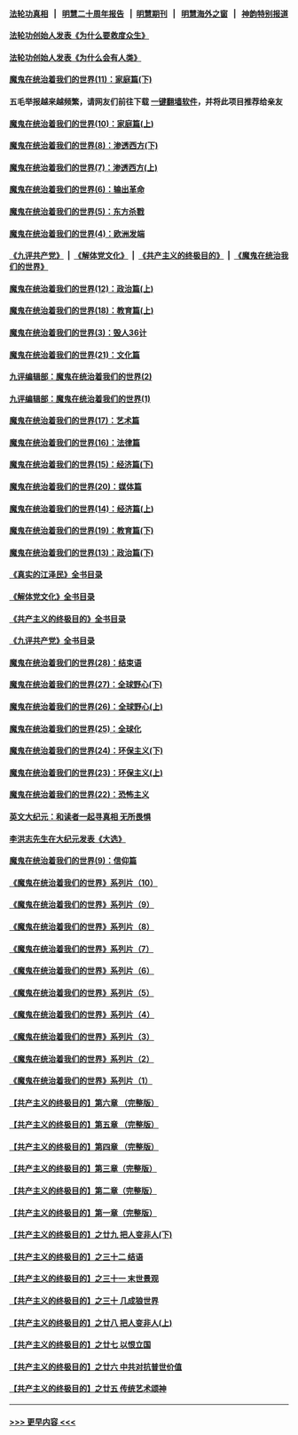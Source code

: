 #### [法轮功真相](https://github.com/gfw-breaker/truth/blob/master/README.md?t=0) &nbsp;&nbsp;|&nbsp;&nbsp; [明慧二十周年报告](https://github.com/gfw-breaker/mh-reports/blob/master/README.md?t=0) &nbsp;&nbsp;|&nbsp;&nbsp;[明慧期刊](https://github.com/gfw-breaker/mh-qikan) &nbsp;&nbsp;|&nbsp;&nbsp; [明慧海外之窗](https://github.com/gfw-breaker/mh-news/blob/master/README.md?t=0) &nbsp;&nbsp;|&nbsp;&nbsp; [神韵特别报道](https://github.com/gfw-breaker/mh-news/blob/master/shenyun.md?t=0)
#### [法轮功创始人发表《为什么要救度众生》](../pages/nsc422/n13975246.md?t=05010943) 
#### [法轮功创始人发表《为什么会有人类》](../pages/nsc422/n13912117.md?t=05010943) 
#### [魔鬼在统治着我们的世界(11)：家庭篇(下)](../pages/nsc422/n10440961.md?t=05010943) 
#### 五毛举报越来越频繁，请网友们前往下载 [一键翻墙软件](https://github.com/gfw-breaker/ssr-accounts)，并将此项目推荐给亲友
#### [魔鬼在统治着我们的世界(10)：家庭篇(上)](../pages/nsc422/n10435448.md?t=05010943) 
#### [魔鬼在统治着我们的世界(8)：渗透西方(下)](../pages/nsc422/n10429603.md?t=05010943) 
#### [魔鬼在统治着我们的世界(7)：渗透西方(上)](../pages/nsc422/n10426013.md?t=05010943) 
#### [魔鬼在统治着我们的世界(6)：输出革命](../pages/nsc422/n10421536.md?t=05010943) 
#### [魔鬼在统治着我们的世界(5)：东方杀戮](../pages/nsc422/n10417707.md?t=05010943) 
#### [魔鬼在统治着我们的世界(4)：欧洲发端](../pages/nsc422/n10414890.md?t=05010943) 
#### [《九评共产党》](https://github.com/begood0513/9ping.md/blob/master/README.md) &nbsp;|&nbsp; [《解体党文化》](../../../../jtdwh.md/blob/master/README.md)  &nbsp;|&nbsp; [《共产主义的终极目的》](../../../../gczydzjmd.md/blob/master/README.md) &nbsp;|&nbsp; [《魔鬼在统治我们的世界》](../../../../mgztzwmdsj.md/blob/master/README.md) 
#### [魔鬼在统治着我们的世界(12)：政治篇(上)](../pages/nsc422/n10444576.md?t=05010943) 
#### [魔鬼在统治着我们的世界(18)：教育篇(上)](../pages/nsc422/n10526970.md?t=05010943) 
#### [魔鬼在统治着我们的世界(3)：毁人36计](../pages/nsc422/n10411583.md?t=05010943) 
#### [魔鬼在统治着我们的世界(21)：文化篇](../pages/nsc422/n10597706.md?t=05010943) 
#### [九评编辑部：魔鬼在统治着我们的世界(2)](../pages/nsc422/n10410036.md?t=05010943) 
#### [九评编辑部：魔鬼在统治着我们的世界(1)](../pages/nsc422/n10406825.md?t=05010943) 
#### [魔鬼在统治着我们的世界(17)：艺术篇](../pages/nsc422/n10499093.md?t=05010943) 
#### [魔鬼在统治着我们的世界(16)：法律篇](../pages/nsc422/n10485969.md?t=05010943) 
#### [魔鬼在统治着我们的世界(15)：经济篇(下)](../pages/nsc422/n10469975.md?t=05010943) 
#### [魔鬼在统治着我们的世界(20)：媒体篇](../pages/nsc422/n10586579.md?t=05010943) 
#### [魔鬼在统治着我们的世界(14)：经济篇(上)](../pages/nsc422/n10457370.md?t=05010943) 
#### [魔鬼在统治着我们的世界(19)：教育篇(下)](../pages/nsc422/n10564808.md?t=05010943) 
#### [魔鬼在统治着我们的世界(13)：政治篇(下)](../pages/nsc422/n10448270.md?t=05010943) 
#### [《真实的江泽民》全书目录](../pages/nsc422/n13721399.md?t=05010943) 
#### [《解体党文化》全书目录](../pages/nsc422/n13721157.md?t=05010943) 
#### [《共产主义的终极目的》全书目录](../pages/nsc422/n13721048.md?t=05010943) 
#### [《九评共产党》全书目录](../pages/nsc422/n13708085.md?t=05010943) 
#### [魔鬼在统治着我们的世界(28)：结束语](../pages/nsc422/n10936246.md?t=05010943) 
#### [魔鬼在统治着我们的世界(27)：全球野心(下)](../pages/nsc422/n10928319.md?t=05010943) 
#### [魔鬼在统治着我们的世界(26)：全球野心(上)](../pages/nsc422/n10900318.md?t=05010943) 
#### [魔鬼在统治着我们的世界(25)：全球化](../pages/nsc422/n10788205.md?t=05010943) 
#### [魔鬼在统治着我们的世界(24)：环保主义(下)](../pages/nsc422/n10695307.md?t=05010943) 
#### [魔鬼在统治着我们的世界(23)：环保主义(上)](../pages/nsc422/n10688613.md?t=05010943) 
#### [魔鬼在统治着我们的世界(22)：恐怖主义](../pages/nsc422/n10614727.md?t=05010943) 
#### [英文大纪元：和读者一起寻真相 无所畏惧](../pages/nsc422/n12542027.md?t=05010943) 
#### [李洪志先生在大纪元发表《大选》](../pages/nsc422/n12534746.md?t=05010943) 
#### [魔鬼在统治着我们的世界(9)：信仰篇](../pages/nsc422/n10432159.md?t=05010943) 
#### [《魔鬼在统治着我们的世界》系列片（10）](../pages/nsc422/n12292670.md?t=05010943) 
#### [《魔鬼在统治着我们的世界》系列片（9）](../pages/nsc422/n12290859.md?t=05010943) 
#### [《魔鬼在统治着我们的世界》系列片（8）](../pages/nsc422/n12287445.md?t=05010943) 
#### [《魔鬼在统治着我们的世界》系列片（7）](../pages/nsc422/n12283425.md?t=05010943) 
#### [《魔鬼在统治着我们的世界》系列片（6）](../pages/nsc422/n12282314.md?t=05010943) 
#### [《魔鬼在统治着我们的世界》系列片（5）](../pages/nsc422/n12281419.md?t=05010943) 
#### [《魔鬼在统治着我们的世界》系列片（4）](../pages/nsc422/n12274024.md?t=05010943) 
#### [《魔鬼在统治着我们的世界》系列片（3）](../pages/nsc422/n12271322.md?t=05010943) 
#### [《魔鬼在统治着我们的世界》系列片（2）](../pages/nsc422/n12269049.md?t=05010943) 
#### [《魔鬼在统治着我们的世界》系列片（1）](../pages/nsc422/n12267575.md?t=05010943) 
#### [【共产主义的终极目的】第六章 （完整版）](../pages/nsc422/n11428913.md?t=05010943) 
#### [【共产主义的终极目的】第五章 （完整版）](../pages/nsc422/n11428912.md?t=05010943) 
#### [【共产主义的终极目的】第四章 （完整版）](../pages/nsc422/n11428907.md?t=05010943) 
#### [【共产主义的终极目的】第三章（完整版）](../pages/nsc422/n11428848.md?t=05010943) 
#### [【共产主义的终极目的】第二章（完整版）](../pages/nsc422/n11428831.md?t=05010943) 
#### [【共产主义的终极目的】第一章（完整版）](../pages/nsc422/n11417651.md?t=05010943) 
#### [【共产主义的终极目的】之廿九 把人变非人(下)](../pages/nsc422/n11344140.md?t=05010943) 
#### [【共产主义的终极目的】之三十二 结语](../pages/nsc422/n11360535.md?t=05010943) 
#### [【共产主义的终极目的】之三十一 末世景观](../pages/nsc422/n11351129.md?t=05010943) 
#### [【共产主义的终极目的】之三十 几成狼世界](../pages/nsc422/n11348280.md?t=05010943) 
#### [【共产主义的终极目的】之廿八 把人变非人(上)](../pages/nsc422/n11340492.md?t=05010943) 
#### [【共产主义的终极目的】之廿七 以恨立国](../pages/nsc422/n11336944.md?t=05010943) 
#### [【共产主义的终极目的】之廿六 中共对抗普世价值](../pages/nsc422/n11324785.md?t=05010943) 
#### [【共产主义的终极目的】之廿五 传统艺术颂神](../pages/nsc422/n11296396.md?t=05010943) 

----
#### [ >>> 更早内容 <<< ](../indexes/nsc422-earlier.md)
